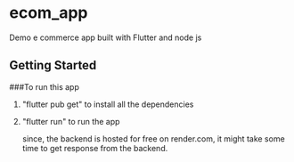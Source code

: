 # ecom_app

Demo e commerce app built with Flutter and node js

## Getting Started

###To run this app
1. "flutter pub get"  to install all the dependencies
2. "flutter run" to run the app

   since, the backend is hosted for free on render.com, it might take some time to get response from the backend.
